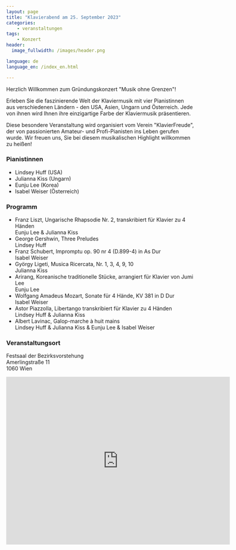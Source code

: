 ```yaml
---
layout: page
title: "Klavierabend am 25. September 2023"
categories:
    - veranstaltungen
tags:
    - Konzert
header:
  image_fullwidth: /images/header.png

language: de
language_en: /index_en.html

---
```

<!--more-->

Herzlich Willkommen zum Gründungskonzert "Musik ohne Grenzen"!

Erleben Sie die faszinierende Welt der Klaviermusik mit vier Pianistinnen aus verschiedenen Ländern - den USA, Asien, Ungarn und Österreich. Jede von ihnen wird Ihnen ihre einzigartige Farbe der Klaviermusik präsentieren.

Diese besondere Veranstaltung wird organisiert vom Verein "KlavierFreude", der von passionierten Amateur- und Profi-Pianisten 
ins Leben gerufen wurde. Wir freuen uns, Sie bei diesem musikalischen Highlight willkommen zu heißen!

### Pianistinnen

* Lindsey Huff (USA)
* Julianna Kiss (Ungarn)
* Eunju Lee (Korea)
* Isabel Weiser (Österreich)


### Programm

* Franz Liszt, Ungarische Rhapsodie Nr. 2, transkribiert für Klavier zu 4 Händen<br>
  Eunju Lee & Julianna Kiss
* George Gershwin, Three Preludes<br>
  Lindsey Huff
* Franz Schubert, Impromptu op. 90 nr 4 (D.899-4) in As Dur<br>
  Isabel Weiser
* György Ligeti, Musica Ricercata, Nr. 1, 3, 4, 9, 10<br>
  Julianna Kiss
* Arirang, Koreanische traditionelle Stücke, arrangiert für Klavier von Jumi Lee<br>
  Eunju Lee
* Wolfgang Amadeus Mozart, Sonate für 4 Hände, KV 381 in D Dur <br>
  Isabel Weiser
* Astor Piazzolla, Libertango transkribiert für Klavier zu 4 Händen <br>
  Lindsey Huff & Julianna Kiss
* Albert Lavinac, Galop-marche à huit mains <br>
  Lindsey Huff & Julianna Kiss & Eunju Lee & Isabel Weiser

### Veranstaltungsort

Festsaal der Bezirksvorstehung<br>
Amerlingstraße 11<br>
1060 Wien<br>

<iframe src="https://www.google.com/maps/embed?pb=!1m18!1m12!1m3!1d2659.497042926811!2d16.350918!3d48.1970414!2m3!1f0!2f0!3f0!3m2!1i1024!2i768!4f13.1!3m3!1m2!1s0x476d07895c7a6a69%3A0xa30709abd778da9f!2sAmerlingstra%C3%9Fe%2011%2C%201060%20Wien!5e0!3m2!1sen!2sat!4v1690617138518!5m2!1sen!2sat" width="600" height="450" style="border:0;" allowfullscreen="" loading="lazy" referrerpolicy="no-referrer-when-downgrade"></iframe>


